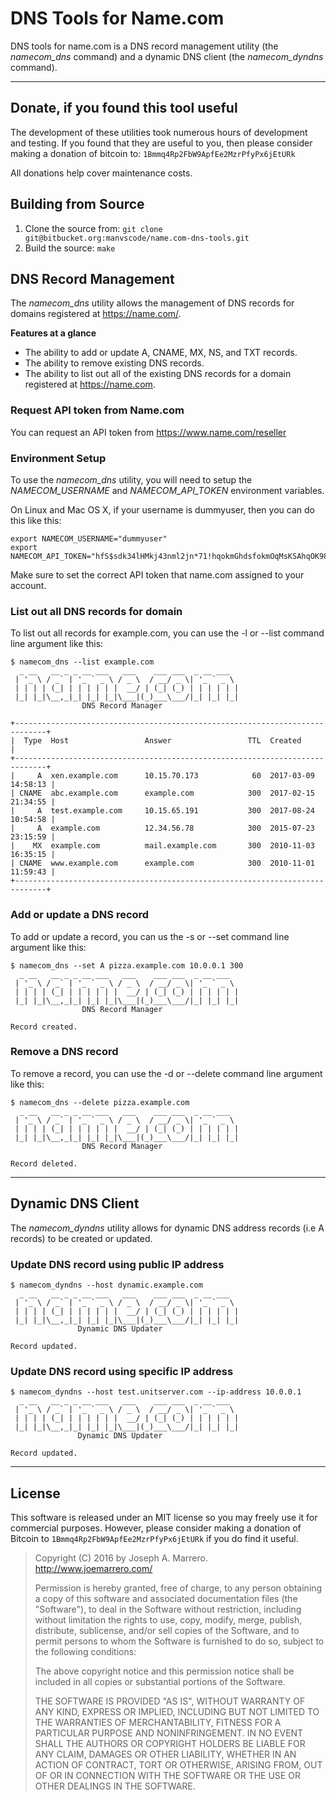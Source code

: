 # DNS Tools for Name.com

DNS tools for name.com is a DNS record management utility (the _namecom_dns_ command) and a dynamic DNS client (the _namecom_dyndns_ command).

----------

## Donate, if you found this tool useful

The development of these utilities took numerous hours of development and testing.  If you found that they
are useful to you, then please consider making a donation of bitcoin to: ```1Bmmq4Rp2FbW9ApfEe2MzrPfyPx6jEtURk```

All donations help cover maintenance costs.

## Building from Source
1. Clone the source from: ```git clone git@bitbucket.org:manvscode/name.com-dns-tools.git```
2. Build the source: ```make```

## DNS Record Management

The _namecom_dns_ utility allows the management of DNS records for domains registered at https://name.com/.

**Features at a glance**

- The ability to add or update A, CNAME, MX, NS, and TXT records.
- The ability to remove existing DNS records.
- The ability to list out all of the existing DNS records for a domain registered at https://name.com.

### Request API token from Name.com

You can request an API token from https://www.name.com/reseller

### Environment Setup
To use the _namecom_dns_ utility, you will need to setup the _NAMECOM_USERNAME_ and _NAMECOM_API_TOKEN_ environment variables.

On Linux and Mac OS X, if your username is dummyuser, then you can do this like this:
```
export NAMECOM_USERNAME="dummyuser"
export NAMECOM_API_TOKEN="hfS$sdk34lHMkj43nml2jn*71!hqokmGhdsfokmOqMsKSAhqOK98FMMASOOIQM"
```
Make sure to set the correct API token that name.com assigned to your account.

### List out all DNS records for domain
To list out all records for example.com, you can use the -l or --list command line argument like this:
```
$ namecom_dns --list example.com
  _ __   __ _ _ __ ___   ___    ___ ___  _ __ ___
 | '_ \ / _` | '_ ` _ \ / _ \  / __/ _ \| '_ ` _ \
 | | | | (_| | | | | | |  __/ | (_| (_) | | | | | |
 |_| |_|\__,_|_| |_| |_|\___|(_)___\___/|_| |_| |_|
                DNS Record Manager

+-----------------------------------------------------------------------------+
|  Type  Host                 Answer                 TTL  Created             |
+-----------------------------------------------------------------------------+
|     A  xen.example.com      10.15.70.173            60  2017-03-09 14:58:13 |
| CNAME  abc.example.com      example.com            300  2017-02-15 21:34:55 |
|     A  test.example.com     10.15.65.191           300  2017-08-24 10:54:58 |
|     A  example.com          12.34.56.78            300  2015-07-23 23:15:59 |
|    MX  example.com          mail.example.com       300  2010-11-03 16:35:15 |
| CNAME  www.example.com      example.com            300  2010-11-01 11:59:43 |
+-----------------------------------------------------------------------------+
```

### Add or update a DNS record
To add or update a record, you can us the -s or --set command line argument like this:
```
$ namecom_dns --set A pizza.example.com 10.0.0.1 300
  _ __   __ _ _ __ ___   ___    ___ ___  _ __ ___
 | '_ \ / _` | '_ ` _ \ / _ \  / __/ _ \| '_ ` _ \
 | | | | (_| | | | | | |  __/ | (_| (_) | | | | | |
 |_| |_|\__,_|_| |_| |_|\___|(_)___\___/|_| |_| |_|
                DNS Record Manager

Record created.
```
### Remove a DNS record
To remove a record, you can use the -d or --delete command line argument like this:

```
$ namecom_dns --delete pizza.example.com
  _ __   __ _ _ __ ___   ___    ___ ___  _ __ ___
 | '_ \ / _` | '_ ` _ \ / _ \  / __/ _ \| '_ ` _ \
 | | | | (_| | | | | | |  __/ | (_| (_) | | | | | |
 |_| |_|\__,_|_| |_| |_|\___|(_)___\___/|_| |_| |_|
                DNS Record Manager

Record deleted.
```

----------

## Dynamic DNS Client

The _namecom_dyndns_ utility allows for dynamic DNS address records (i.e A records) to be created or updated.

### Update DNS record using public IP address
```
$ namecom_dyndns --host dynamic.example.com
  _ __   __ _ _ __ ___   ___    ___ ___  _ __ ___
 | '_ \ / _` | '_ ` _ \ / _ \  / __/ _ \| '_ ` _ \
 | | | | (_| | | | | | |  __/ | (_| (_) | | | | | |
 |_| |_|\__,_|_| |_| |_|\___|(_)___\___/|_| |_| |_|
               Dynamic DNS Updater

Record updated.
```
### Update DNS record using specific IP address
```
$ namecom_dyndns --host test.unitserver.com --ip-address 10.0.0.1
  _ __   __ _ _ __ ___   ___    ___ ___  _ __ ___
 | '_ \ / _` | '_ ` _ \ / _ \  / __/ _ \| '_ ` _ \
 | | | | (_| | | | | | |  __/ | (_| (_) | | | | | |
 |_| |_|\__,_|_| |_| |_|\___|(_)___\___/|_| |_| |_|
               Dynamic DNS Updater

Record updated.
```

----------



License
-------------
This software is released under an MIT license so you may freely use it for commercial purposes.  However,
please consider making a donation of Bitcoin to ```1Bmmq4Rp2FbW9ApfEe2MzrPfyPx6jEtURk``` if you do find
it useful.

> Copyright (C) 2016 by Joseph A. Marrero. http://www.joemarrero.com/
> 
> Permission is hereby granted, free of charge, to any person obtaining a copy
> of this software and associated documentation files (the "Software"), to deal
> in the Software without restriction, including without limitation the rights
> to use, copy, modify, merge, publish, distribute, sublicense, and/or sell
> copies of the Software, and to permit persons to whom the Software is
> furnished to do so, subject to the following conditions:
> 
> The above copyright notice and this permission notice shall be included in
> all copies or substantial portions of the Software.
>   
> THE SOFTWARE IS PROVIDED "AS IS", WITHOUT WARRANTY OF ANY KIND, EXPRESS OR
> IMPLIED, INCLUDING BUT NOT LIMITED TO THE WARRANTIES OF MERCHANTABILITY,
> FITNESS FOR A PARTICULAR PURPOSE AND NONINFRINGEMENT. IN NO EVENT SHALL THE
> AUTHORS OR COPYRIGHT HOLDERS BE LIABLE FOR ANY CLAIM, DAMAGES OR OTHER
> LIABILITY, WHETHER IN AN ACTION OF CONTRACT, TORT OR OTHERWISE, ARISING FROM,
> OUT OF OR IN CONNECTION WITH THE SOFTWARE OR THE USE OR OTHER DEALINGS IN
> THE SOFTWARE.

